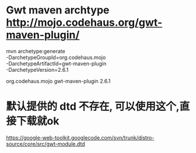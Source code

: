 

# Gwt maven archtype http://mojo.codehaus.org/gwt-maven-plugin/
mvn archetype:generate \
   -DarchetypeGroupId=org.codehaus.mojo \
   -DarchetypeArtifactId=gwt-maven-plugin \
   -DarchetypeVersion=2.6.1
   
<plugin>
	<groupId>org.codehaus.mojo</groupId>
	<artifactId>gwt-maven-plugin</artifactId>
	<version>2.6.1</version>
</plugin>


# 默认提供的 dtd 不存在, 可以使用这个,直接下载就ok
https://google-web-toolkit.googlecode.com/svn/trunk/distro-source/core/src/gwt-module.dtd